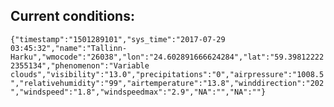 ## Current conditions: 
 ``` {"timestamp":"1501289101","sys_time":"2017-07-29 03:45:32","name":"Tallinn-Harku","wmocode":"26038","lon":"24.602891666624284","lat":"59.398122222355134","phenomenon":"Variable clouds","visibility":"13.0","precipitations":"0","airpressure":"1008.5","relativehumidity":"99","airtemperature":"13.8","winddirection":"202","windspeed":"1.8","windspeedmax":"2.9","NA":"","NA":""} ```
